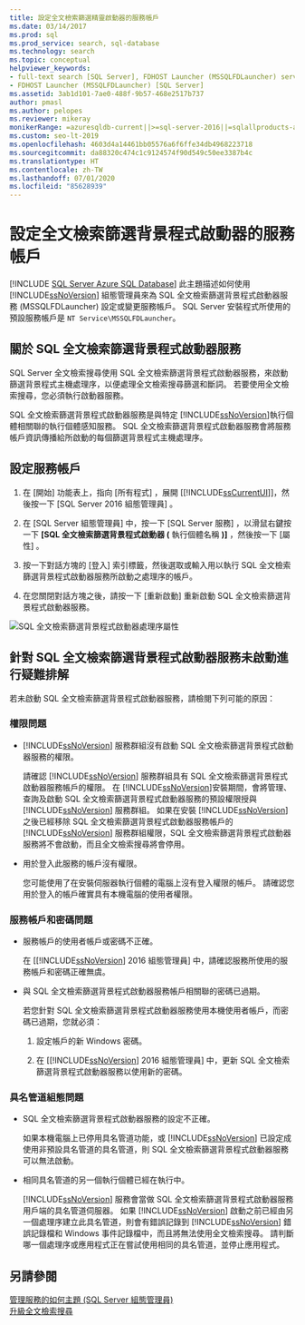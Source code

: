 ```yaml
---
title: 設定全文檢索篩選精靈啟動器的服務帳戶
ms.date: 03/14/2017
ms.prod: sql
ms.prod_service: search, sql-database
ms.technology: search
ms.topic: conceptual
helpviewer_keywords:
- full-text search [SQL Server], FDHOST Launcher (MSSQLFDLauncher) service account
- FDHOST Launcher (MSSQLFDLauncher) [SQL Server]
ms.assetid: 3ab1d101-7ae0-488f-9b57-468e2517b737
author: pmasl
ms.author: pelopes
ms.reviewer: mikeray
monikerRange: =azuresqldb-current||>=sql-server-2016||=sqlallproducts-allversions||>=sql-server-linux-2017||=azuresqldb-mi-current
ms.custom: seo-lt-2019
ms.openlocfilehash: 4603d4a14461bb05576a6f6ffe34db4968223718
ms.sourcegitcommit: da88320c474c1c9124574f90d549c50ee3387b4c
ms.translationtype: HT
ms.contentlocale: zh-TW
ms.lasthandoff: 07/01/2020
ms.locfileid: "85628939"
---
```

# <a name="set-the-service-account-for-the-full-text-filter-daemon-launcher"></a>設定全文檢索篩選背景程式啟動器的服務帳戶
[!INCLUDE [SQL Server Azure SQL Database](../../includes/applies-to-version/sql-asdb.md)]
 此主題描述如何使用 [!INCLUDE[ssNoVersion](../../includes/ssnoversion-md.md)] 組態管理員來為 SQL 全文檢索篩選背景程式啟動器服務 (MSSQLFDLauncher) 設定或變更服務帳戶。 SQL Server 安裝程式所使用的預設服務帳戶是 `NT Service\MSSQLFDLauncher`。
  
  
## <a name="about-the-sql-full-text-filter-daemon-launcher-service"></a>關於 SQL 全文檢索篩選背景程式啟動器服務
SQL Server 全文檢索搜尋使用 SQL 全文檢索篩選背景程式啟動器服務，來啟動篩選背景程式主機處理序，以便處理全文檢索搜尋篩選和斷詞。 若要使用全文檢索搜尋，您必須執行啟動器服務。  
  
SQL 全文檢索篩選背景程式啟動器服務是與特定 [!INCLUDE[ssNoVersion](../../includes/ssnoversion-md.md)]執行個體相關聯的執行個體感知服務。 SQL 全文檢索篩選背景程式啟動器服務會將服務帳戶資訊傳播給所啟動的每個篩選背景程式主機處理序。  

##  <a name="set-the-service-account"></a><a name="setting"></a> 設定服務帳戶  
  
1.  在 [開始]  功能表上，指向 [所有程式]  ，展開 [[!INCLUDE[ssCurrentUI](../../includes/sscurrentui-md.md)]]，然後按一下 [SQL Server 2016 組態管理員]  。  
  
2.  在 [SQL Server 組態管理員]  中，按一下 [SQL Server 服務]  ，以滑鼠右鍵按一下 **[SQL 全文檢索篩選背景程式啟動器 (** 執行個體名稱  **)]** ，然後按一下 [屬性]  。  
  
3.  按一下對話方塊的 [登入]  索引標籤，然後選取或輸入用以執行 SQL 全文檢索篩選背景程式啟動器服務所啟動之處理序的帳戶。  
  
4.  在您關閉對話方塊之後，請按一下 [重新啟動]  重新啟動 SQL 全文檢索篩選背景程式啟動器服務。  
  
![SQL 全文檢索篩選背景程式啟動器處理序屬性](../../relational-databases/search/media/sql-full-text-filter-daemon-launch-process-properties.png)
  
##  <a name="troubleshoot-the-sql-full-text-filter-daemon-launcher-service-if-it-doesnt-start"></a><a name="error"></a> 針對 SQL 全文檢索篩選背景程式啟動器服務未啟動進行疑難排解  
 若未啟動 SQL 全文檢索篩選背景程式啟動器服務，請檢閱下列可能的原因：  
  
### <a name="permissions-issues"></a>權限問題
-   [!INCLUDE[ssNoVersion](../../includes/ssnoversion-md.md)] 服務群組沒有啟動 SQL 全文檢索篩選背景程式啟動器服務的權限。  

     請確認 [!INCLUDE[ssNoVersion](../../includes/ssnoversion-md.md)] 服務群組具有 SQL 全文檢索篩選背景程式啟動器服務帳戶的權限。 在 [!INCLUDE[ssNoVersion](../../includes/ssnoversion-md.md)]安裝期間，會將管理、查詢及啟動 SQL 全文檢索篩選背景程式啟動器服務的預設權限授與 [!INCLUDE[ssNoVersion](../../includes/ssnoversion-md.md)] 服務群組。 如果在安裝 [!INCLUDE[ssNoVersion](../../includes/ssnoversion-md.md)] 之後已經移除 SQL 全文檢索篩選背景程式啟動器服務帳戶的 [!INCLUDE[ssNoVersion](../../includes/ssnoversion-md.md)] 服務群組權限，SQL 全文檢索篩選背景程式啟動器服務將不會啟動，而且全文檢索搜尋將會停用。     

-   用於登入此服務的帳戶沒有權限。  
  
     您可能使用了在安裝伺服器執行個體的電腦上沒有登入權限的帳戶。 請確認您用於登入的帳戶確實具有本機電腦的使用者權限。  

### <a name="service-account-and-password-issues"></a>服務帳戶和密碼問題
-   服務帳戶的使用者帳戶或密碼不正確。  
  
     在 [[!INCLUDE[ssNoVersion](../../includes/ssnoversion-md.md)] 2016 組態管理員] 中，請確認服務所使用的服務帳戶和密碼正確無虞。  
  
-   與 SQL 全文檢索篩選背景程式啟動器服務帳戶相關聯的密碼已過期。  
  
     若您針對 SQL 全文檢索篩選背景程式啟動器服務使用本機使用者帳戶，而密碼已過期，您就必須：  
  
    1.  設定帳戶的新 Windows 密碼。  
  
    2.  在 [[!INCLUDE[ssNoVersion](../../includes/ssnoversion-md.md)] 2016 組態管理員] 中，更新 SQL 全文檢索篩選背景程式啟動器服務以使用新的密碼。  
  
### <a name="named-pipes-configuration-issues"></a>具名管道組態問題
-   SQL 全文檢索篩選背景程式啟動器服務的設定不正確。  
  
     如果本機電腦上已停用具名管道功能，或 [!INCLUDE[ssNoVersion](../../includes/ssnoversion-md.md)] 已設定成使用非預設具名管道的具名管道，則 SQL 全文檢索篩選背景程式啟動器服務可以無法啟動。  
  
-   相同具名管道的另一個執行個體已經在執行中。  
  
     [!INCLUDE[ssNoVersion](../../includes/ssnoversion-md.md)] 服務會當做 SQL 全文檢索篩選背景程式啟動器服務用戶端的具名管道伺服器。 如果 [!INCLUDE[ssNoVersion](../../includes/ssnoversion-md.md)] 啟動之前已經由另一個處理序建立此具名管道，則會有錯誤記錄到 [!INCLUDE[ssNoVersion](../../includes/ssnoversion-md.md)] 錯誤記錄檔和 Windows 事件記錄檔中，而且將無法使用全文檢索搜尋。  請判斷哪一個處理序或應用程式正在嘗試使用相同的具名管道，並停止應用程式。  
  
## <a name="see-also"></a>另請參閱  
 [管理服務的如何主題 &#40;SQL Server 組態管理員&#41;](https://msdn.microsoft.com/library/78dee169-df0c-4c95-9af7-bf033bc9fdc6)   
 [升級全文檢索搜尋](../../relational-databases/search/upgrade-full-text-search.md)  
  
  
